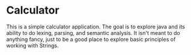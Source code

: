 # Calculator

This is a simple calculator application.  The goal is to explore java and its ability to do lexing, parsing, and semantic analysis.  It isn't meant to do anything fancy, just to be a good place to explore basic principles of working with Strings.
